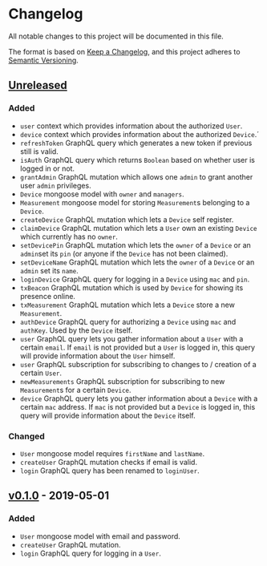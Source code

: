# Changelog

All notable changes to this project will be documented in this file.

The format is based on [Keep a Changelog](https://keepachangelog.com/en/1.0.0/),
and this project adheres to [Semantic Versioning](https://semver.org/spec/v2.0.0.html).

## [Unreleased]

### Added

- `user` context which provides information about the authorized `User`.
- `device` context which provides information about the authorized `Device`.´
- `refreshToken` GraphQL query which generates a new token if previous still is valid.
- `isAuth` GraphQL query which returns `Boolean` based on whether user is logged in or not.
- `grantAdmin` GraphQL mutation which allows one `admin` to grant another user `admin` privileges.
- `Device` mongoose model with `owner` and `managers`.
- `Measurement` mongoose model for storing `Measurement`s belonging to a `Device`.
- `createDevice` GraphQL mutation which lets a `Device` self register.
- `claimDevice` GraphQL mutation which lets a `User` own an existing `Device` which currently has no `owner`.
- `setDevicePin` GraphQL mutation which lets the `owner` of a `Device` or an `admin`set its `pin` (or anyone if the `Device` has not been claimed).
- `setDeviceName` GraphQL mutation which lets the `owner` of a `Device` or an `admin` set its `name`.
- `loginDevice` GraphQL query for logging in a `Device` using `mac` and `pin`.
- `txBeacon` GraphQL mutation which is used by `Device` for showing its presence online.
- `txMeasurement` GraphQL mutation which lets a `Device` store a new `Measurement`.
- `authDevice` GraphQL query for authorizing a `Device` using `mac` and `authKey`. Used by the `Device` itself.
- `user` GraphQL query lets you gather information about a `User` with a certain `email`. If `email` is not provided but a `User` is logged in, this query will provide information about the `User` himself.
- `user` GraphQL subscription for subscribing to changes to / creation of a certain `User`.
- `newMeasurements` GraphQL subscription for subscribing to new `Measurement`s for a certain `Device`.
- `device` GraphQL query lets you gather information about a `Device` with a certain `mac` address. If `mac` is not provided but a `Device` is logged in, this query will provide information about the `Device` itself.

### Changed

- `User` mongoose model requires `firstName` and `lastName`.
- `createUser` GraphQL mutation checks if email is valid.
- `login` GraphQL query has been renamed to `loginUser`.

## [v0.1.0] - 2019-05-01

### Added

- `User` mongoose model with email and password.
- `createUser` GraphQL mutation.
- `login` GraphQL query for logging in a `User`.

[unreleased]: https://github.com/leiklier/ambientalarm-api/compare/v0.1.0...HEAD
[v0.1.0]: https://github.com/leiklier/ambientalarm-api/releases/tag/v0.1.0
